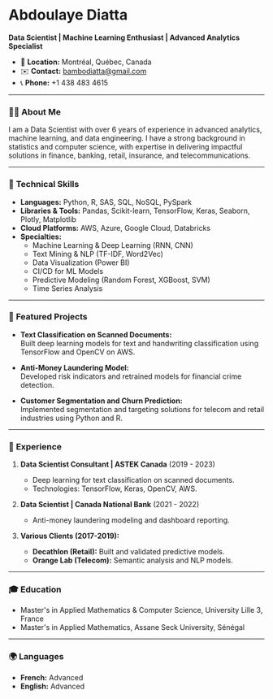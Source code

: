 # Abdoulaye Diatta

**Data Scientist | Machine Learning Enthusiast | Advanced Analytics Specialist**

- 📍 **Location:** Montréal, Québec, Canada  
- ✉️ **Contact:** [bambodiatta@gmail.com](mailto:bambodiatta@gmail.com)  
- 📞 **Phone:** +1 438 483 4615  

---

### 👨‍💻 **About Me**
I am a Data Scientist with over 6 years of experience in advanced analytics, machine learning, and data engineering. I have a strong background in statistics and computer science, with expertise in delivering impactful solutions in finance, banking, retail, insurance, and telecommunications.

---

### 🔧 **Technical Skills**
- **Languages:** Python, R, SAS, SQL, NoSQL, PySpark
- **Libraries & Tools:** Pandas, Scikit-learn, TensorFlow, Keras, Seaborn, Plotly, Matplotlib
- **Cloud Platforms:** AWS, Azure, Google Cloud, Databricks
- **Specialties:** 
  - Machine Learning & Deep Learning (RNN, CNN)
  - Text Mining & NLP (TF-IDF, Word2Vec)
  - Data Visualization (Power BI)
  - CI/CD for ML Models
  - Predictive Modeling (Random Forest, XGBoost, SVM)
  - Time Series Analysis

---

### 🌟 **Featured Projects**
- **Text Classification on Scanned Documents:**  
  Built deep learning models for text and handwriting classification using TensorFlow and OpenCV on AWS.

- **Anti-Money Laundering Model:**  
  Developed risk indicators and retrained models for financial crime detection.

- **Customer Segmentation and Churn Prediction:**  
  Implemented segmentation and targeting solutions for telecom and retail industries using Python and R.

---

### 💼 **Experience**
1. **Data Scientist Consultant | ASTEK Canada** (2019 - 2023)  
   - Deep learning for text classification on scanned documents.  
   - Technologies: TensorFlow, Keras, OpenCV, AWS.  

2. **Data Scientist | Canada National Bank** (2021 - 2022)  
   - Anti-money laundering modeling and dashboard reporting.  

3. **Various Clients (2017-2019):**  
   - **Decathlon (Retail):** Built and validated predictive models.  
   - **Orange Lab (Telecom):** Semantic analysis and NLP models.  

---

### 🎓 **Education**
- Master's in Applied Mathematics & Computer Science, University Lille 3, France  
- Master's in Applied Mathematics, Assane Seck University, Sénégal  

---

### 🌍 **Languages**
- **French:** Advanced  
- **English:** Advanced  

